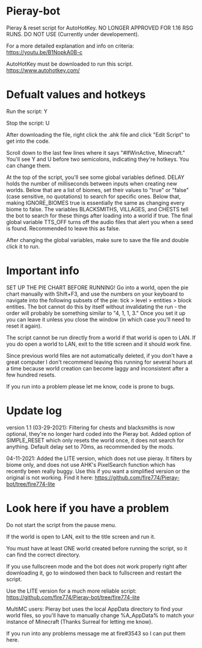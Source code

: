# Pieray-bot
Pieray &amp; reset script for AutoHotKey. NO LONGER APPROVED FOR 1.16 RSG RUNS. DO NOT USE (Currently under developement).

For a more detailed explanation and info on criteria:
https://youtu.be/B1NopkA0B-c

AutoHotKey must be downloaded to run this script.
https://www.autohotkey.com/

# Defualt values and hotkeys

Run the script: Y

Stop the script: U

After downloading the file, right click the .ahk file and click "Edit Script" to get into the code.

Scroll down to the last few lines where it says "#IfWinActive, Minecraft." You'll see Y and U before two semicolons, indicating they're hotkeys. You can change them.

At the top of the script, you'll see some global variables defined. DELAY holds the number of milliseconds between inputs when creating new worlds. Below that are a list of biomes, set their values to "true" or "false" (case sensitive, no quotations) to search for specific ones. Below that, making IGNORE_BIOMES true is essentially the same as changing every biome to false. The variables BLACKSMITHS, VILLAGES, and CHESTS tell the bot to search for these things after loading into a world if true. The final global variable TTS_OFF turns off the audio files that alert you when a seed is found. Recommended to leave this as false.

After changing the global variables, make sure to save the file and double click it to run.

# Important info
SET UP THE PIE CHART BEFORE RUNNING! Go into a world, open the pie chart manually with Shift+F3, and use the numbers on your keyboard to navigate into the following subsets of the pie: tick > level > entities > block entities. The bot cannot do this by itself without invalidating the run - the order will probably be something similar to "4, 1, 1, 3." Once you set it up you can leave it unless you close the window (in which case you'll need to reset it again).

The script cannot be run directly from a world if that world is open to LAN. If you do open a world to LAN, exit to the title screen and it should work fine.

Since previous world files are not automatically deleted, if you don't have a great computer I don't recommend leaving this running for several hours at a time because world creation can become laggy and inconsistent after a few hundred resets.

If you run into a problem please let me know, code is prone to bugs.

# Update log
version 1.1 (03-29-2021): Filtering for chests and blacksmiths is now optional, they're no longer hard coded into the Pieray bot. Added option of SIMPLE_RESET which only resets the world once, it does not search for anything. Default delay set to 70ms, as recommended by the mods.

04-11-2021: Added the LITE version, which does not use pieray. It filters by biome only, and does not use AHK's PixelSearch function which has recently been really buggy. Use this if you want a simplified version or the original is not working. Find it here: https://github.com/fire774/Pieray-bot/tree/fire774-lite

# Look here if you have a problem
Do not start the script from the pause menu.

If the world is open to LAN, exit to the title screen and run it.

You must have at least ONE world created before running the script, so it can find the correct directory.

If you use fullscreen mode and the bot does not work properly right after downloading it, go to windowed then back to fullscreen and restart the script. 

Use the LITE version for a much more reliable script: https://github.com/fire774/Pieray-bot/tree/fire774-lite

MultiMC users: Pieray bot uses the local AppData directory to find your world files, so you'll have to manually change %A_AppData% to match your instance of Minecraft (Thanks Surreal for letting me know).

If you run into any problems message me at fire#3543 so I can put them here.
